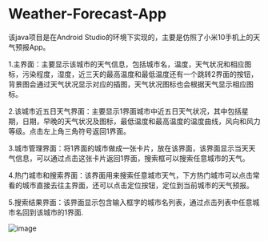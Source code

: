 # Weather-Forecast-App
该java项目是在Android Studio的环境下实现的，主要是仿照了小米10手机上的天气预报App。

1.主界面：主要显示该城市的天气信息，包括城市名，温度，天气状况和相应图标，污染程度，湿度，近三天的最高温度和最低温度还有一个跳转2界面的按钮，背景图会通过天气状况显示对应的插图，天气状况图标也会根据天气显示相应图标。

2.该城市近五日天气界面：主要显示1界面城市中近五日天气状况，其中包括星期，日期，早晚的天气状况及图标，最低温度和最高温度的温度曲线，风向和风力等级。点击左上角三角符号返回1界面。

3.城市管理界面：将1界面的城市做成一张卡片，放在该界面，该界面显示当天天气信息，可以通过点击这张卡片返回1界面，搜索框可以搜索任意城市的天气。

4.热门城市和搜索界面：该界面用来搜索任意城市天气，下方热门城市可以点击常看的城市直接去往主界面，还可以点击定位按钮，定位到当前城市的天气预报。

5.搜索结果界面：该界面显示包含输入框字的城市名列表，通过点击列表中任意城市名回到该城市的1界面.

![image](https://github.com/yunkex/Weather-Forecast-App/tree/master/image/20210114093921657.gif)
